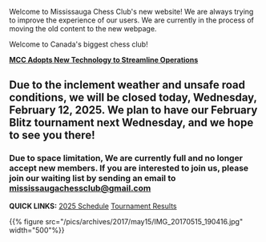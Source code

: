 ---
---

Welcome to Mississauga Chess Club's new website! We are always trying to improve the experience of our users. We are currently in the process of moving the old content to the new webpage.

Welcome to Canada's biggest chess club!

**[MCC Adopts New Technology to Streamline Operations](/member-stories/new-technology)**

**<h2>Due to the inclement weather and unsafe road conditions, we will be closed today, Wednesday, February 12, 2025. We plan to have our February Blitz tournament next Wednesday, and we hope to see you there!</h2>**


**<h3>Due to space limitation, We are currently full and no longer accept new members. If you are interested to join us, please join our waiting list by sending an email to mississaugachessclub@gmail.com</h3>**

**QUICK LINKS:** [2025 Schedule](/schedule/) [Tournament Results](/events)

{{% figure src="/pics/archives/2017/may15/IMG_20170515_190416.jpg" width="500"%}}